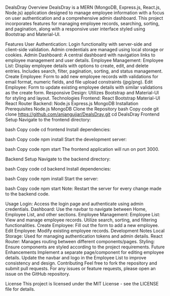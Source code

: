 DealsDray
Overview
DealsDray is a MERN (MongoDB, Express.js, React.js, Node.js) application designed to manage employee information with a focus on user authentication and a comprehensive admin dashboard. This project incorporates features for managing employee records, searching, sorting, and pagination, along with a responsive user interface styled using Bootstrap and Material-UI.

Features
User Authentication: Login functionality with server-side and client-side validation. Admin credentials are managed using local storage or cookies.
Admin Dashboard: A central dashboard with navigation links to employee management and user details.
Employee Management:
Employee List: Display employee details with options to create, edit, and delete entries. Includes search, filter, pagination, sorting, and status management.
Create Employee: Form to add new employee records with validations for email format, numeric fields, and file upload constraints (jpg/png).
Edit Employee: Form to update existing employee details with similar validations as the create form.
Responsive Design: Utilizes Bootstrap and Material-UI for styling and layout.
Technologies
Frontend:
React
Bootstrap
Material-UI
React Router
Backend:
Node.js
Express.js
MongoDB
Installation
Prerequisites
Node.js
MongoDB
Clone the Repository
bash
Copy code
git clone https://github.com/anjangujjar/DealsDray.git
cd DealsDray
Frontend Setup
Navigate to the frontend directory:

bash
Copy code
cd frontend
Install dependencies:

bash
Copy code
npm install
Start the development server:

bash
Copy code
npm start
The frontend application will run on port 3000.

Backend Setup
Navigate to the backend directory:

bash
Copy code
cd backend
Install dependencies:

bash
Copy code
npm install
Start the server:

bash
Copy code
npm start
Note: Restart the server for every change made to the backend code.

Usage
Login: Access the login page and authenticate using admin credentials.
Dashboard: Use the navbar to navigate between Home, Employee List, and other sections.
Employee Management:
Employee List: View and manage employee records. Utilize search, sorting, and filtering functionalities.
Create Employee: Fill out the form to add a new employee.
Edit Employee: Modify existing employee records.
Development Notes
Local Storage: Used for managing authentication tokens and admin details.
React Router: Manages routing between different components/pages.
Styling: Ensure components are styled according to the project requirements.
Future Enhancements
Implement a separate page/component for editing employee details.
Update the navbar and logo in the Employee List to improve consistency and design.
Contributing
Feel free to fork the repository and submit pull requests. For any issues or feature requests, please open an issue on the GitHub repository.

License
This project is licensed under the MIT License - see the LICENSE file for details.

